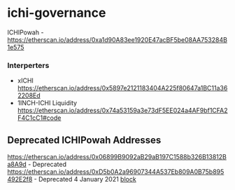 # ichi-governance

ICHIPowah - https://etherscan.io/address/0xa1d90A83ee1920E47acBF5be08AA753284B1e575

### Interperters
- xICHI https://etherscan.io/address/0x5897e2121183404A225f80647a1BC11a362208Ed
- 1INCH-ICHI Liquidity  https://etherscan.io/address/0x74a53159a3e73dF5EE024a4AF9bf1CFA2F4C1cC1#code


## Deprecated ICHIPowah Addresses

https://etherscan.io/address/0x06899B9092aB29aB197C1588b326B13812Ba8A9d - Deprecated 
https://etherscan.io/address/0xD5b0A2a96907344A537Eb809A0B75b895492E2f8 - Deprecated 4 January 2021 [block](https://etherscan.io/block/11590591)

